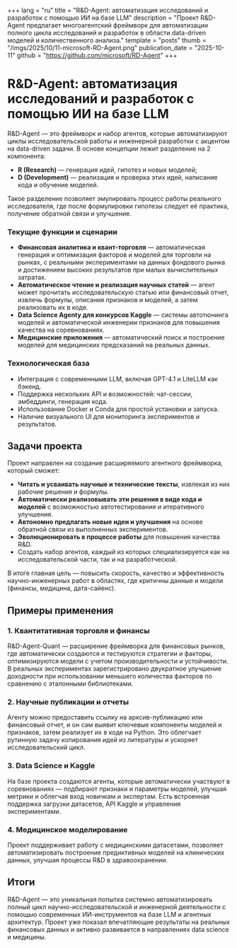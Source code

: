 +++
lang = "ru"
title = "R&D-Agent: автоматизация исследований и разработок с помощью ИИ на базе LLM"
description = "Проект R&D-Agent предлагает многоагентский фреймворк для автоматизации полного цикла исследований и разработок в области data-driven моделей и количественного анализа."
template = "posts"
thumb = "/imgs/2025/10/11-microsoft-RD-Agent.png"
publication_date = "2025-10-11"
github = "https://github.com/microsoft/RD-Agent"
+++

# R&D-Agent: автоматизация исследований и разработок с помощью ИИ на базе LLM

R&D-Agent — это фреймворк и набор агентов, которые автоматизируют циклы исследовательской работы и инженерной разработки с акцентом на data-driven задачи. В основе концепции лежит разделение на 2 компонента:

- **R (Research)** — генерация идей, гипотез и новых моделей;
- **D (Development)** — реализация и проверка этих идей, написание кода и обучение моделей.

Такое разделение позволяет эмулировать процесс работы реального исследователя, где после формулировки гипотезы следует её практика, получение обратной связи и улучшение.

### Текущие функции и сценарии

- **Финансовая аналитика и квант-торговля** — автоматическая генерация и оптимизация факторов и моделей для торговли на рынках, с реальными экспериментами на данных фондового рынка и достижением высоких результатов при малых вычислительных затратах.
- **Автоматическое чтение и реализация научных статей** — агент может прочитать исследовательскую статью или финансовый отчет, извлечь формулы, описания признаков и моделей, а затем реализовать их в коде.
- **Data Science Agenty для конкурсов Kaggle** — системы автотюнинга моделей и автоматической инженерии признаков для повышения качества на соревнованиях.
- **Медицинские приложения** — автоматический поиск и построение моделей для медицинских предсказаний на реальных данных.

### Технологическая база

- Интеграция с современными LLM, включая GPT-4.1 и LiteLLM как бэкенд.
- Поддержка нескольких API и возможностей: чат-сессии, эмбеддинги, генерация кода.
- Использование Docker и Conda для простой установки и запуска.
- Наличие визуального UI для мониторинга экспериментов и результатов.


## Задачи проекта

Проект направлен на создание расширяемого агентного фреймворка, который сможет:

- **Читать и усваивать научные и технические тексты**, извлекая из них рабочие решения и формулы.
- **Автоматически реализовывать эти решения в виде кода и моделей** с возможностью автотестирования и итеративного улучшения.
- **Автономно предлагать новые идеи и улучшения** на основе обратной связи из выполненных экспериментов.
- **Эволюционировать в процессе работы** для повышения качества R&D.
- Создать набор агентов, каждый из которых специализируется как на исследовательской части, так и на разработческой.

В итоге главная цель — повысить скорость, качество и эффективность научно-инженерных работ в областях, где критичны данные и модели (финансы, медицина, дата-сайенс).


## Примеры применения

### 1. Квантитативная торговля и финансы

R&D-Agent-Quant — расширение фреймворка для финансовых рынков, где автоматически создаются и тестируются стратегии и факторы, оптимизируются модели с учетом производительности и устойчивости. В реальных экспериментах зарегистрировано двукратное улучшение доходности при использовании меньшего количества факторов по сравнению с эталонными библиотеками.

### 2. Научные публикации и отчеты

Агенту можно предоставить ссылку на арксив-публикацию или финансовый отчет, и он сам выявит ключевые компоненты моделей и признаков, затем реализует их в коде на Python. Это облегчает рутинную задачу копирования идей из литературы и ускоряет исследовательский цикл.

### 3. Data Science и Kaggle

На базе проекта создаются агенты, которые автоматически участвуют в соревнованиях — подбирают признаки и параметры моделей, улучшая метрики и облегчая вход новичкам и экспертам. Есть встроенная поддержка загрузки датасетов, API Kaggle и управления экспериментами.

### 4. Медицинское моделирование

Проект поддерживает работу с медицинскими датасетами, позволяет автоматизировать построение предиктивных моделей на клинических данных, улучшая процессы R&D в здравоохранении.


## Итоги

R&D-Agent — это уникальная попытка системно автоматизировать полный цикл научно-исследовательской и инженерной деятельности с помощью современных ИИ-инструментов на базе LLM и агентных архитектур. Проект уже показал впечатляющие результаты на реальных финансовых данных и активно развивается в направлениях data science и медицины.